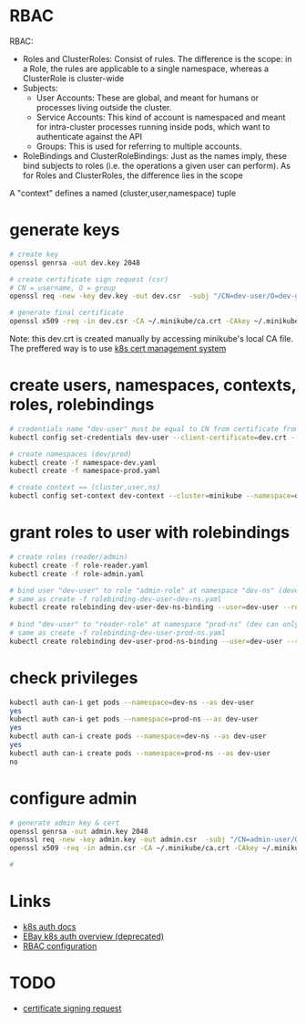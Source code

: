 # RBAC

RBAC:
- Roles and ClusterRoles: Consist of rules. The difference is the scope: 
in a Role, the rules are applicable to a single namespace, whereas a ClusterRole is cluster-wide
- Subjects:
  - User Accounts: These are global, and meant for humans or processes living outside the cluster.
  - Service Accounts: This kind of account is namespaced and meant for intra-cluster processes running inside pods, which want to authenticate against the API
  - Groups: This is used for referring to multiple accounts.
- RoleBindings and ClusterRoleBindings: Just as the names imply, these bind subjects to roles (i.e. the operations a given user can perform).
As for Roles and ClusterRoles, the difference lies in the scope

A "context" defines a named (cluster,user,namespace) tuple

# generate keys
```bash
# create key
openssl genrsa -out dev.key 2048

# create certificate sign request (csr)
# CN = username, O = group
openssl req -new -key dev.key -out dev.csr  -subj "/CN=dev-user/O=dev-group"

# generate final certificate
openssl x509 -req -in dev.csr -CA ~/.minikube/ca.crt -CAkey ~/.minikube/ca.key -CAcreateserial -out dev.crt -days 500
```

Note: this dev.crt is created manually by accessing minikube's local CA file. The preffered way is 
to use [k8s cert management system](https://v1-9.docs.kubernetes.io/docs/tasks/tls/managing-tls-in-a-cluster/)

# create users, namespaces, contexts, roles, rolebindings
```bash
# credentials name "dev-user" must be equal to CN from certificate from above
kubectl config set-credentials dev-user --client-certificate=dev.crt --client-key=dev.key

# create namespaces (dev/prod)
kubectl create -f namespace-dev.yaml
kubectl create -f namespace-prod.yaml

# create context == (cluster,user,ns)
kubectl config set-context dev-context --cluster=minikube --namespace=dev-ns --user=dev-user
```

# grant roles to user with rolebindings
```bash
# create roles (reader/admin)
kubectl create -f role-reader.yaml 
kubectl create -f role-admin.yaml

# bind user "dev-user" to role "admin-role" at namespace "dev-ns" (developer is and admin in his namespace)
# same as create -f rolebinding-dev-user-dev-ns.yaml
kubectl create rolebinding dev-user-dev-ns-binding --user=dev-user --role=admin-role --namespace=dev-ns
 
# bind "dev-user" to "reader-role" at namespace "prod-ns" (dev can only read at production)
# same as create -f rolebinding-dev-user-prod-ns.yaml
kubectl create rolebinding dev-user-prod-ns-binding --user=dev-user --role=reader-role --namespace=prod-ns
```


# check privileges
```bash
kubectl auth can-i get pods --namespace=dev-ns --as dev-user
yes
kubectl auth can-i get pods --namespace=prod-ns --as dev-user
yes
kubectl auth can-i create pods --namespace=dev-ns --as dev-user
yes
kubectl auth can-i create pods --namespace=prod-ns --as dev-user
no
```


# configure admin
```bash
# generate admin key & cert
openssl genrsa -out admin.key 2048
openssl req -new -key admin.key -out admin.csr  -subj "/CN=admin-user/O=admin-group"
openssl x509 -req -in admin.csr -CA ~/.minikube/ca.crt -CAkey ~/.minikube/ca.key -CAcreateserial -out admin.crt -days 500

#

```

# Links
- [k8s auth docs](https://kubernetes.io/docs/admin/authentication/)
- [EBay k8s auth overview (deprecated)](https://github.com/eBay/Kubernetes/blob/master/docs/user-guide/kubeconfig-file.md)
- [RBAC configuration](https://docs.bitnami.com/kubernetes/how-to/configure-rbac-in-your-kubernetes-cluster/#step-5-test-the-rbac-rule)

# TODO
- [certificate signing request](https://kubernetes.io/docs/tasks/tls/managing-tls-in-a-cluster/)
